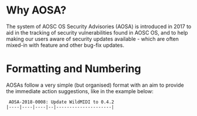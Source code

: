 <!-- TITLE: What is an AOSA? -->
<!-- SUBTITLE: A Quick Pre-face on AOSC OS Security Advisories -->

# Why AOSA?

The system of AOSC OS Security Advisories (AOSA) is introduced in 2017 to aid in the tracking of security vulnerabilities found in AOSC OS, and to help making our users aware of security updates available - which are often mixed-in with feature and other bug-fix updates.

# Formatting and Numbering

AOSAs follow a very simple (but organised) format with an aim to provide the immediate action suggestions, like in the example below:

```
 AOSA-2018-0008: Update WildMIDI to 0.4.2
|----|----|----|--|---------------------|
```